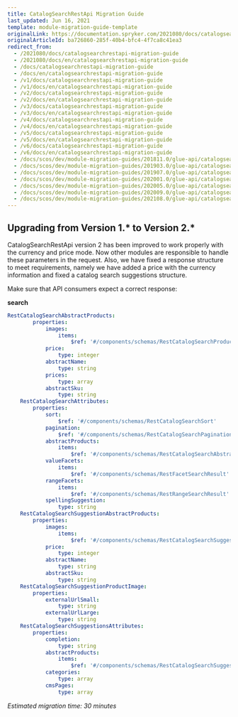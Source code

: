 ```yaml
---
title: CatalogSearchRestApi Migration Guide
last_updated: Jun 16, 2021
template: module-migration-guide-template
originalLink: https://documentation.spryker.com/2021080/docs/catalogsearchrestapi-migration-guide
originalArticleId: ba726860-285f-40b4-bfc4-4f7ca8c41ea3
redirect_from:
  - /2021080/docs/catalogsearchrestapi-migration-guide
  - /2021080/docs/en/catalogsearchrestapi-migration-guide
  - /docs/catalogsearchrestapi-migration-guide
  - /docs/en/catalogsearchrestapi-migration-guide
  - /v1/docs/catalogsearchrestapi-migration-guide
  - /v1/docs/en/catalogsearchrestapi-migration-guide
  - /v2/docs/catalogsearchrestapi-migration-guide
  - /v2/docs/en/catalogsearchrestapi-migration-guide
  - /v3/docs/catalogsearchrestapi-migration-guide
  - /v3/docs/en/catalogsearchrestapi-migration-guide
  - /v4/docs/catalogsearchrestapi-migration-guide
  - /v4/docs/en/catalogsearchrestapi-migration-guide
  - /v5/docs/catalogsearchrestapi-migration-guide
  - /v5/docs/en/catalogsearchrestapi-migration-guide
  - /v6/docs/catalogsearchrestapi-migration-guide
  - /v6/docs/en/catalogsearchrestapi-migration-guide
  - /docs/scos/dev/module-migration-guides/201811.0/glue-api/catalogsearchrestapi-migration-guide.html
  - /docs/scos/dev/module-migration-guides/201903.0/glue-api/catalogsearchrestapi-migration-guide.html
  - /docs/scos/dev/module-migration-guides/201907.0/glue-api/catalogsearchrestapi-migration-guide.html
  - /docs/scos/dev/module-migration-guides/202001.0/glue-api/catalogsearchrestapi-migration-guide.html
  - /docs/scos/dev/module-migration-guides/202005.0/glue-api/catalogsearchrestapi-migration-guide.html
  - /docs/scos/dev/module-migration-guides/202009.0/glue-api/catalogsearchrestapi-migration-guide.html
  - /docs/scos/dev/module-migration-guides/202108.0/glue-api/catalogsearchrestapi-migration-guide.html
---
```


## Upgrading from Version 1.* to Version 2.*

CatalogSearchRestApi version 2 has been improved to work properly with the currency and price mode. Now other modules are responsible to handle these parameters in the request. Also, we have fixed a response structure to meet requirements, namely we have added a price with the currency information and fixed a catalog search suggestions structure.

Make sure that API consumers expect a correct response:

**search**
```yaml
RestCatalogSearchAbstractProducts:
		properties:
			images:
				items:
					$ref: '#/components/schemas/RestCatalogSearchProductImage'
			price:
				type: integer
			abstractName:
				type: string
			prices:
				type: array
			abstractSku:
				type: string
	RestCatalogSearchAttributes:
		properties:
			sort:
				$ref: '#/components/schemas/RestCatalogSearchSort'
			pagination:
				$ref: '#/components/schemas/RestCatalogSearchPagination'
			abstractProducts:
				items:
					$ref: '#/components/schemas/RestCatalogSearchAbstractProducts'
			valueFacets:
				items:
					$ref: '#/components/schemas/RestFacetSearchResult'
			rangeFacets:
				items:
					$ref: '#/components/schemas/RestRangeSearchResult'
			spellingSuggestion:
				type: string
	RestCatalogSearchSuggestionAbstractProducts:
		properties:
			images:
				items:
					$ref: '#/components/schemas/RestCatalogSearchSuggestionProductImage'
			price:
				type: integer
			abstractName:
				type: string
			abstractSku:
				type: string
	RestCatalogSearchSuggestionProductImage:
		properties:
			externalUrlSmall:
				type: string
			externalUrlLarge:
				type: string
	RestCatalogSearchSuggestionsAttributes:
		properties:
			completion:
				type: string
			abstractProducts:
				items:
					$ref: '#/components/schemas/RestCatalogSearchSuggestionAbstractProducts'
			categories:
				type: array
			cmsPages:
				type: array
```

_Estimated migration time: 30 minutes_

<!-- Last review date: Dec 10, 2018-- by Oleh Hladchenko, Yuliia Boiko -->
